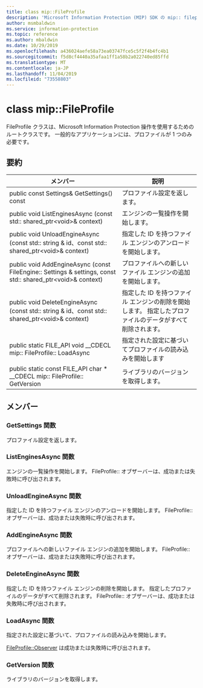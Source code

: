 ```yaml
---
title: class mip::FileProfile
description: 'Microsoft Information Protection (MIP) SDK の mip:: fileprofile クラスを文書にします。'
author: msmbaldwin
ms.service: information-protection
ms.topic: reference
ms.author: mbaldwin
ms.date: 10/29/2019
ms.openlocfilehash: a436024aefe58a73ea03747fce5c5f2f4b4fc4b1
ms.sourcegitcommit: f5d8cf4440a35afaa1ff1a58b2a022740ed85ffd
ms.translationtype: MT
ms.contentlocale: ja-JP
ms.lasthandoff: 11/04/2019
ms.locfileid: "73558803"
---
```

# <a name="class-mipfileprofile"></a>class mip::FileProfile 
FileProfile クラスは、Microsoft Information Protection 操作を使用するためのルートクラスです。
一般的なアプリケーションには、プロファイルが 1 つのみ必要です。
  
## <a name="summary"></a>要約
 メンバー                        | 説明                                
--------------------------------|---------------------------------------------
public const Settings& GetSettings() const  |  プロファイル設定を返します。
public void ListEnginesAsync (const std:: shared_ptr\<void\>& context)  |  エンジンの一覧操作を開始します。
public void UnloadEngineAsync (const std:: string & id、const std:: shared_ptr\<void\>& context)  |  指定した ID を持つファイル エンジンのアンロードを開始します。
public void AddEngineAsync (const FileEngine:: Settings & settings, const std:: shared_ptr\<void\>& context)  |  プロファイルへの新しいファイル エンジンの追加を開始します。
public void DeleteEngineAsync (const std:: string & id、const std:: shared_ptr\<void\>& context)  |  指定した ID を持つファイル エンジンの削除を開始します。 指定したプロファイルのデータがすべて削除されます。
public static FILE_API void __CDECL mip:: FileProfile:: LoadAsync | 指定された設定に基づいてプロファイルの読み込みを開始します
public static const FILE_API char * __CDECL mip:: FileProfile:: GetVersion | ライブラリのバージョンを取得します。

## <a name="members"></a>メンバー
  
### <a name="getsettings-function"></a>GetSettings 関数
プロファイル設定を返します。
  
### <a name="listenginesasync-function"></a>ListEnginesAsync 関数
エンジンの一覧操作を開始します。
FileProfile:: オブザーバーは、成功または失敗時に呼び出されます。
  
### <a name="unloadengineasync-function"></a>UnloadEngineAsync 関数
指定した ID を持つファイル エンジンのアンロードを開始します。
FileProfile:: オブザーバーは、成功または失敗時に呼び出されます。
  
### <a name="addengineasync-function"></a>AddEngineAsync 関数
プロファイルへの新しいファイル エンジンの追加を開始します。
FileProfile:: オブザーバーは、成功または失敗時に呼び出されます。
  
### <a name="deleteengineasync-function"></a>DeleteEngineAsync 関数
指定した ID を持つファイル エンジンの削除を開始します。 指定したプロファイルのデータがすべて削除されます。
FileProfile:: オブザーバーは、成功または失敗時に呼び出されます。

### <a name="loadasync-function"></a>LoadAsync 関数
指定された設定に基づいて、プロファイルの読み込みを開始します。

[FileProfile::Observer](class_mip_fileprofile_observer.md) は成功または失敗時に呼び出されます。

### <a name="getversion-function"></a>GetVersion 関数
ライブラリのバージョンを取得します。
